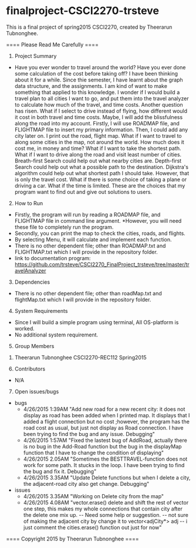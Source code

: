 # finalproject-CSCI2270-trsteve
This is a final project of spring2015 CSCI2270, created by Theerarun Tubnonghee.

==== Please Read Me Carefully ====
1. Project Summary
 - Have you ever wonder to travel around the world? Have you ever done some calculation of the cost before taking off? I have been thinking about it for a while.
Since thie semester, I have learnt about the graph data structure, and the assignments. I am kind of want to make something that applied to this knowledge. I wonder
if I would build a travel plan to all cities I want to go, and put them into the travel analyzer to calculate how much of the travel, and time costs. Another question has risen.
What if I select to drive instead of flying, how different would it cost in both travel and time costs. Maybe, I will add the blissfulness along the road into my account.
Firstly, I will use ROADMAP file, and FLIGHTMAP file to insert my primary information. Then, I could add any city later on. I print out the road, flight map.
What if I want to travel to along some cities in the map, not around the world. How much does it cost me, in money and time? What if I want to take the shortest path.
What if I want to drive along the road and visit least number of cities. Breath-first Search could help out what nearby cities are. Depth-first Search could help
out what a possible path to the destination. Dijkstra's algorithm could help out what shortest path I should take. However, that is only the travel cost.
What if there is some choice of taking a plane or driving a car. What if the time is limited. These are the choices that my program want to find out and give
out solutions to users.

2. How to Run
 - Firstly, the program will run by reading a ROADMAP file, and FLIGHTMAP file in command line argument. 
*However, you will need these file to completely run the program.
 - Secondly, you can print the map to check the cities, roads, and flights.
 - By selecting Menu, it will calculate and implement each function.
 - There is no other dependent file; other than ROADMAP.txt and FLIGHTMAP.txt which I will provide in the repository folder.
 - link to documentation program: https://github.com/trsteve/CSCI2270_FinalProject_trsteve/tree/master/travelAnalyzer

3. Dependencies
 - There is no other dependent file; other than roadMap.txt and flightMap.txt which I will provide in the repository folder.

4. System Requirements
 - Since I will build a simple program using terminal, All OS-platform is worked.
 - No additional system requirement.

5. Group Members
 1) Theerarun Tubnonghee CSCI2270-REC112 Spring2015

6. Contributors
 - N/A

7. Open issues/bugs
 - bugs
   	+ 4/26/2015 1:39AM "Add new road for a new recent city: it does not display as road has been added when I printed map. It displays that I added a flight connection but no cost
                       	;however, the program has the road cost as usual, but just not display as Road connection. I have been trying to find the bug and any issue. Debugging"
   	+ 4/26/2015 1:57AM "Fixed the lastest bug of AddRoad, actually there is no bug in the Add-Road function but the bug in the displayMap function that I have to change the condition of displaying"
   	- 4/26/2015 2.05AM "Sometimes the BESTTRAVEL-function does not work for some path. It stucks in the loop. I have been trying to find the bug and fix it. Debugging"
	- 4/26/2015 3.35AM "Update Delete functions but when I delete a city, the adjacent-road city also get change. Debugging"
 - issues
   	- 4/26/2015 3.35AM "Working on Delete city from the map"
	- 4/26/2015 4.08AM "vector.erase() delete and shift the rest of vector one step, this makes my whole connections that contain city after the delete one mix up. -- Need some help or suggestion.
 			-- not sure of making the adjacent city by change it to vector<adjCity*> adj
			-- i just comment the cities.erase() function out just for now"


==== Copyright 2015 by Theerarun Tubnonghee ====